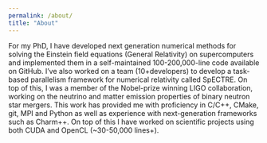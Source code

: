 ```yaml
---
permalink: /about/
title: "About"
---
```


For my PhD, I have developed next generation numerical methods for solving the Einstein field equations (General Relativity) on supercomputers and implemented them in a self-maintained 100-200,000-line code available on GitHub. I’ve also worked on a team (10+developers) to develop a task-based parallelism framework for numerical relativity called SpECTRE. On top of this, I was a member of the Nobel-prize winning LIGO collaboration, working on the neutrino and matter emission properties of binary neutron star mergers. This work has provided me with proficiency in C/C++, CMake, git, MPI and Python as well as experience with next-generation frameworks such as Charm++. On top of this I have worked on scientific projects using both CUDA and OpenCL (~30-50,000 lines+). 
